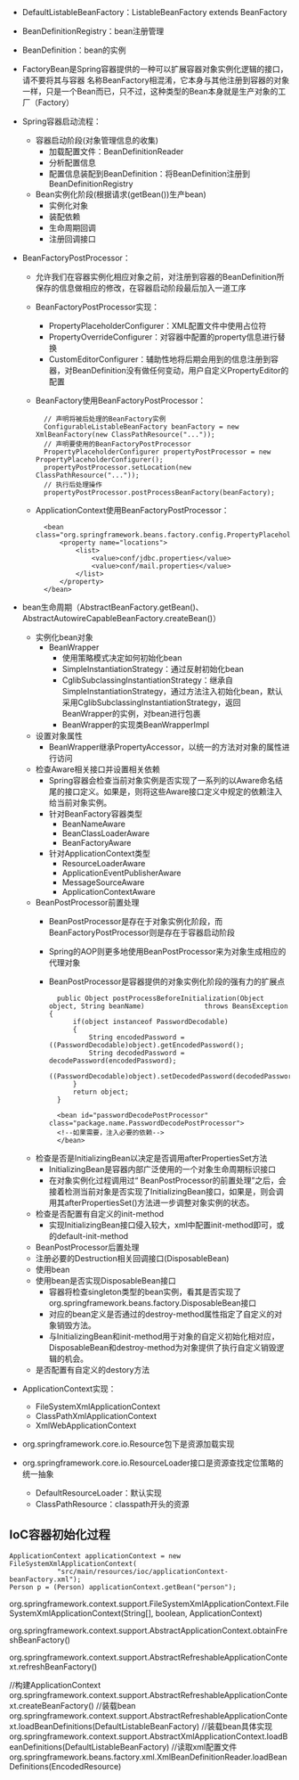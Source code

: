 
* DefaultListableBeanFactory：ListableBeanFactory extends BeanFactory
* BeanDefinitionRegistry：bean注册管理
* BeanDefinition：bean的实例

* FactoryBean是Spring容器提供的一种可以扩展容器对象实例化逻辑的接口，请不要将其与容器
名称BeanFactory相混淆，它本身与其他注册到容器的对象一样，只是一个Bean而已，只不过，这种类型的Bean本身就是生产对象的工厂（Factory）

* Spring容器启动流程：
	* 容器启动阶段(对象管理信息的收集)
		* 加载配置文件：BeanDefinitionReader
		* 分析配置信息
		* 配置信息装配到BeanDefinition：将BeanDefinition注册到BeanDefinitionRegistry
	* Bean实例化阶段(根据请求(getBean())生产bean)
		* 实例化对象
		* 装配依赖
		* 生命周期回调
		* 注册回调接口

* BeanFactoryPostProcessor：
	* 允许我们在容器实例化相应对象之前，对注册到容器的BeanDefinition所保存的信息做相应的修改，在容器启动阶段最后加入一道工序
	* BeanFactoryPostProcessor实现：
		* PropertyPlaceholderConfigurer：XML配置文件中使用占位符
		* PropertyOverrideConfigurer：对容器中配置的property信息进行替换
		* CustomEditorConfigurer：辅助性地将后期会用到的信息注册到容器，对BeanDefinition没有做任何变动，用户自定义PropertyEditor的配置
	* BeanFactory使用BeanFactoryPostProcessor：

			// 声明将被后处理的BeanFactory实例
			ConfigurableListableBeanFactory beanFactory = new XmlBeanFactory(new ClassPathResource("..."));
			// 声明要使用的BeanFactoryPostProcessor 
			PropertyPlaceholderConfigurer propertyPostProcessor = new PropertyPlaceholderConfigurer();
			propertyPostProcessor.setLocation(new ClassPathResource("..."));
			// 执行后处理操作
			propertyPostProcessor.postProcessBeanFactory(beanFactory); 

	* ApplicationContext使用BeanFactoryPostProcessor：

			<bean class="org.springframework.beans.factory.config.PropertyPlaceholderConfigurer">
				<property name="locations">
					<list>
						<value>conf/jdbc.properties</value>
						<value>conf/mail.properties</value>
					</list>
				</property>
			</bean>
	
* bean生命周期（AbstractBeanFactory.getBean()、AbstractAutowireCapableBeanFactory.createBean()）
	* 实例化bean对象
		* BeanWrapper
			* 使用策略模式决定如何初始化bean
			* SimpleInstantiationStrategy：通过反射初始化bean
			* CglibSubclassingInstantiationStrategy：继承自SimpleInstantiationStrategy，通过方法注入初始化bean，默认采用CglibSubclassingInstantiationStrategy，返回BeanWrapper的实例，对bean进行包裹
			* BeanWrapper的实现类BeanWrapperImpl
	* 设置对象属性
		* BeanWrapper继承PropertyAccessor，以统一的方法对对象的属性进行访问
	* 检查Aware相关接口并设置相关依赖
		* Spring容器会检查当前对象实例是否实现了一系列的以Aware命名结尾的接口定义。如果是，则将这些Aware接口定义中规定的依赖注入给当前对象实例。
		* 针对BeanFactory容器类型
			* BeanNameAware
			* BeanClassLoaderAware
			* BeanFactoryAware
		* 针对ApplicationContext类型
			* ResourceLoaderAware
			* ApplicationEventPublisherAware
			* MessageSourceAware
			* ApplicationContextAware
	* BeanPostProcessor前置处理
		* BeanPostProcessor是存在于对象实例化阶段，而BeanFactoryPostProcessor则是存在于容器启动阶段
		* Spring的AOP则更多地使用BeanPostProcessor来为对象生成相应的代理对象
		* BeanPostProcessor是容器提供的对象实例化阶段的强有力的扩展点
			
				public Object postProcessBeforeInitialization(Object object, String beanName)				throws BeansException {
					if(object instanceof PasswordDecodable)
					{
						String encodedPassword = ((PasswordDecodable)object).getEncodedPassword();
						String decodedPassword = decodePassword(encodedPassword);
						((PasswordDecodable)object).setDecodedPassword(decodedPassword);
					}
					return object;
				}

				<bean id="passwordDecodePostProcessor" class="package.name.PasswordDecodePostProcessor">
				<!--如果需要，注入必要的依赖-->
				</bean>

	* 检查是否是InitializingBean以决定是否调用afterPropertiesSet方法
		* InitializingBean是容器内部广泛使用的一个对象生命周期标识接口
		* 在对象实例化过程调用过“ BeanPostProcessor的前置处理”之后，会接着检测当前对象是否实现了InitializingBean接口，如果是，则会调用其afterPropertiesSet()方法进一步调整对象实例的状态。
	* 检查是否配置有自定义的init-method
		* 实现InitializingBean接口侵入较大，xml中配置<bean>init-method即可，或<beans>的default-init-method
	* BeanPostProcessor后置处理
	* 注册必要的Destruction相关回调接口(DisposableBean)
	* 使用bean
	* 使用bean是否实现DisposableBean接口
		* 容器将检查singleton类型的bean实例，看其是否实现了org.springframework.beans.factory.DisposableBean接口
		* 对应的bean定义是否通过<bean>的destroy-method属性指定了自定义的对象销毁方法。
		* 与InitializingBean和init-method用于对象的自定义初始化相对应， DisposableBean和destroy-method为对象提供了执行自定义销毁逻辑的机会。
	* 是否配置有自定义的destory方法

* ApplicationContext实现：
	* FileSystemXmlApplicationContext
	* ClassPathXmlApplicationContext
	* XmlWebApplicationContext

* org.springframework.core.io.Resource包下是资源加载实现
* org.springframework.core.io.ResourceLoader接口是资源查找定位策略的统一抽象
	* DefaultResourceLoader：默认实现
	* ClassPathResource：classpath开头的资源



## IoC容器初始化过程


	ApplicationContext applicationContext = new FileSystemXmlApplicationContext(
				"src/main/resources/ioc/applicationContext-beanFactory.xml");
	Person p = (Person) applicationContext.getBean("person");



org.springframework.context.support.FileSystemXmlApplicationContext.FileSystemXmlApplicationContext(String[], boolean, ApplicationContext)

org.springframework.context.support.AbstractApplicationContext.obtainFreshBeanFactory()

org.springframework.context.support.AbstractRefreshableApplicationContext.refreshBeanFactory()

//构建ApplicationContext
org.springframework.context.support.AbstractRefreshableApplicationContext.createBeanFactory()
//装载bean
org.springframework.context.support.AbstractRefreshableApplicationContext.loadBeanDefinitions(DefaultListableBeanFactory)
//装载bean具体实现
org.springframework.context.support.AbstractXmlApplicationContext.loadBeanDefinitions(DefaultListableBeanFactory)
//读取xml配置文件
org.springframework.beans.factory.xml.XmlBeanDefinitionReader.loadBeanDefinitions(EncodedResource)